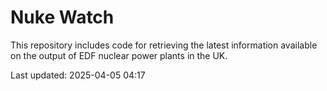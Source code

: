 # Nuke Watch

This repository includes code for retrieving the latest information available on the output of EDF nuclear power plants in the UK.

Last updated: 2025-04-05 04:17